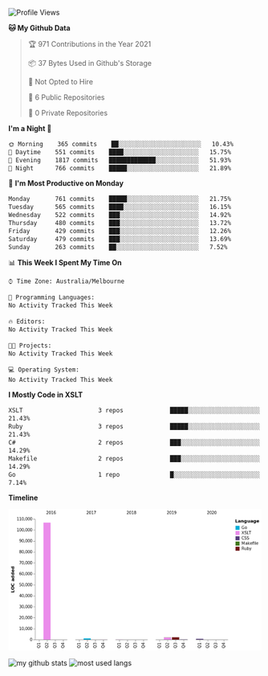 <!--START_SECTION:waka-->
![Profile Views](http://img.shields.io/badge/Profile%20Views-21-blue)

**🐱 My Github Data** 

> 🏆 971 Contributions in the Year 2021
 > 
> 📦 37 Bytes Used in Github's Storage 
 > 
> 🚫 Not Opted to Hire
 > 
> 📜 6 Public Repositories 
 > 
> 🔑 0 Private Repositories  
 > 
**I'm a Night 🦉** 

```text
🌞 Morning    365 commits    ██░░░░░░░░░░░░░░░░░░░░░░░   10.43% 
🌆 Daytime    551 commits    ████░░░░░░░░░░░░░░░░░░░░░   15.75% 
🌃 Evening    1817 commits   █████████████░░░░░░░░░░░░   51.93% 
🌙 Night      766 commits    █████░░░░░░░░░░░░░░░░░░░░   21.89%

```
📅 **I'm Most Productive on Monday** 

```text
Monday       761 commits    █████░░░░░░░░░░░░░░░░░░░░   21.75% 
Tuesday      565 commits    ████░░░░░░░░░░░░░░░░░░░░░   16.15% 
Wednesday    522 commits    ███░░░░░░░░░░░░░░░░░░░░░░   14.92% 
Thursday     480 commits    ███░░░░░░░░░░░░░░░░░░░░░░   13.72% 
Friday       429 commits    ███░░░░░░░░░░░░░░░░░░░░░░   12.26% 
Saturday     479 commits    ███░░░░░░░░░░░░░░░░░░░░░░   13.69% 
Sunday       263 commits    ██░░░░░░░░░░░░░░░░░░░░░░░   7.52%

```


📊 **This Week I Spent My Time On** 

```text
⌚︎ Time Zone: Australia/Melbourne

💬 Programming Languages: 
No Activity Tracked This Week

🔥 Editors: 
No Activity Tracked This Week

🐱‍💻 Projects: 
No Activity Tracked This Week

💻 Operating System: 
No Activity Tracked This Week

```

**I Mostly Code in XSLT** 

```text
XSLT                     3 repos             █████░░░░░░░░░░░░░░░░░░░░   21.43% 
Ruby                     3 repos             █████░░░░░░░░░░░░░░░░░░░░   21.43% 
C#                       2 repos             ███░░░░░░░░░░░░░░░░░░░░░░   14.29% 
Makefile                 2 repos             ███░░░░░░░░░░░░░░░░░░░░░░   14.29% 
Go                       1 repo              █░░░░░░░░░░░░░░░░░░░░░░░░   7.14%

```


**Timeline**

![Chart not found](https://raw.githubusercontent.com/opoudjis/opoudjis/main/charts/bar_graph.png) 


<!--END_SECTION:waka-->


![my github stats](https://github-readme-stats.vercel.app/api?username=opoudjis&show_icons=true&theme=tokyonight&line_height=27)
![most used langs](https://github-readme-stats.vercel.app/api/top-langs/?username=opoudjis&hide=css,html&theme=tokyonight)

<!--
**opoudjis/opoudjis** is a ✨ _special_ ✨ repository because its `README.md` (this file) appears on your GitHub profile.

Here are some ideas to get you started:

- 🔭 I’m currently working on ...
- 🌱 I’m currently learning ...
- 👯 I’m looking to collaborate on ...
- 🤔 I’m looking for help with ...
- 💬 Ask me about ...
- 📫 How to reach me: ...
- 😄 Pronouns: ...
- ⚡ Fun fact: ...
-->
